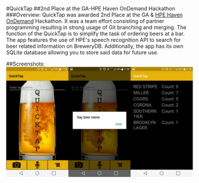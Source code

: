 #QuickTap
##2nd Place at the GA-HPE Haven OnDemand Hackathon
###Overview:
QuickTap was awarded 2nd Place at the GA & [HPE Haven OnDemand](https://community.havenondemand.com/t5/Blog/GA-HPE-Haven-OnDemand-Hackathon-an-Android-Hackathon/ba-p/2654) Hackathon. It was a team effort consisting of partner programming resulting in strong usage of Git branching and merging. The function of the QuickTap is to simplify the task of ordering beers at a bar. The app features the use of HPE's speech recognition API to search for beer related information on BreweryDB. Additionally, the app has its own SQLite database allowing you to store said data for future use.


##Screenshots:
 <img src="quicktap.jpg">
